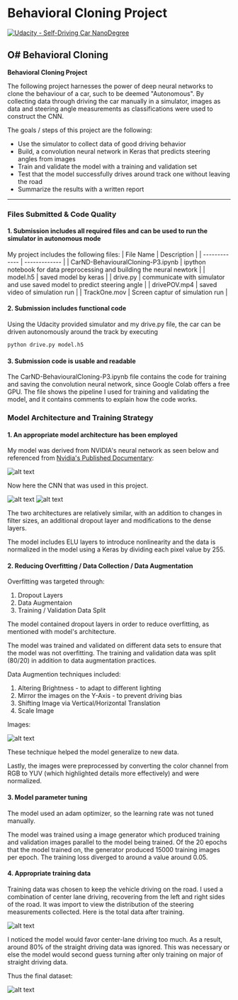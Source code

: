 # Behavioral Cloning Project

[![Udacity - Self-Driving Car NanoDegree](https://s3.amazonaws.com/udacity-sdc/github/shield-carnd.svg)](http://www.udacity.com/drive)

O# **Behavioral Cloning** 
---

**Behavioral Cloning Project**

The following project harnesses the power of deep neural networks to clone the behaviour of a car, such to be deemed "Autonomous". By collecting data through driving the car manually in a simulator, images as data and steering angle measurements as classifications were used to construct the CNN.

The goals / steps of this project are the following:
* Use the simulator to collect data of good driving behavior
* Build, a convolution neural network in Keras that predicts steering angles from images
* Train and validate the model with a training and validation set
* Test that the model successfully drives around track one without leaving the road
* Summarize the results with a written report

---
### Files Submitted & Code Quality

#### 1. Submission includes all required files and can be used to run the simulator in autonomous mode

My project includes the following files:
| File Name | Description |
| ------------- | ------------- |
| CarND-BehaviouralCloning-P3.ipynb | ipython notebook for data preprocessing and building the neural newtork |
| model.h5  | saved model by keras  |
| drive.py  | communicate with simulator and use saved model to predict steering angle  |
| drivePOV.mp4  | saved video of simulation run  |
| TrackOne.mov | Screen captur of simulation run |


#### 2. Submission includes functional code
Using the Udacity provided simulator and my drive.py file, the car can be driven autonomously around the track by executing 
```sh
python drive.py model.h5
```

#### 3. Submission code is usable and readable

The CarND-BehaviouralCloning-P3.ipynb file contains the code for training and saving the convolution neural network, since Google Colab offers a free GPU. The file shows the pipeline I used for training and validating the model, and it contains comments to explain how the code works.

### Model Architecture and Training Strategy

#### 1. An appropriate model architecture has been employed

My model was derived from NVIDIA's neural network as seen below and referenced from [Nvidia's Published Documentary](http://images.nvidia.com/content/tegra/automotive/images/2016/solutions/pdf/end-to-end-dl-using-px.pdf):

![alt text](https://github.com/navoshta/behavioral-cloning/raw/master/images/model.png)

Now here the CNN that was used in this project.

![alt text](nn.svg)
![alt text](model.png)



The two architectures are relatively similar, with an addition to changes in filter sizes, an additional dropout layer and modifications to the dense layers.


The model includes ELU layers to introduce nonlinearity and the data is normalized in the model using a Keras by dividing each pixel value by 255. 

#### 2. Reducing Overfitting / Data Collection / Data Augmentation

Overfitting was targeted through:
1. Dropout Layers
2. Data Augmentaion
3. Training / Validation Data Split

The model contained dropout layers in order to reduce overfitting, as mentioned with model's architecture.

The model was trained and validated on different data sets to ensure that the model was not overfitting. The training and validation data was split (80/20) in addition to data augmentation practices.

Data Augmention techniques included:
1. Altering Brightness - to adapt to different lighting
2. Mirror the images on the Y-Axis - to prevent driving bias
3. Shifting Image via Vertical/Horizontal Translation
4. Scale Image

Images:

![alt text](augmentaion.png)

These technique helped the model generalize to new data.

Lastly, the images were preprocessed by converting the color channel from RGB to YUV (which highlighted details more effectively) and were normalized.

#### 3. Model parameter tuning

The model used an adam optimizer, so the learning rate was not tuned manually.

The model was trained using a image generator which produced training and validation images parallel to the model being trained. Of the 20 epochs that the model trained on, the generator produced 15000 training images per epoch. The training loss diverged to around a value around 0.05.

#### 4. Appropriate training data

Training data was chosen to keep the vehicle driving on the road. I used a combination of center lane driving, recovering from the left and right sides of the road. It was import to view the distribution of the steering measurements collected. Here is the total data after training.

![alt text](datadistribution.png)

I noticed the model would favor center-lane driving too much. As a result, around 80% of the straight driving data was ignored. This was necessary or else the model would second guess turning after only training on major of straight driving data. 

Thus the final dataset: 

![alt text](datadistributionafter.png)

